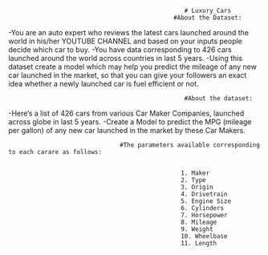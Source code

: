                                                      # Luxury_Cars
                                                  #About the Dataset:
-You are an auto expert who reviews the latest cars launched around the world in his/her YOUTUBE CHANNEL and based on your inputs people decide which car to buy.
-You have data corresponding to 426 cars launched around the world across countries in last 5 years.
-Using this dataset create a model which may help you predict the mileage of any new car launched in the market, so that you can give your followers an exact idea whether a newly launched car is fuel efficient or not.

                                                     #About the dataset:
                                                     
-Here’s a list of 426 cars from various Car Maker Companies, launched across globe in last 5 years.
-Create a Model to predict the MPG (mileage per gallon) of any new car launched in the market by these Car Makers.


                                   #The parameters available corresponding to each carare as follows:
                                                    
                                                    
                                                    1. Maker
                                                    2. Type
                                                    3. Origin
                                                    4. Drivetrain
                                                    5. Engine Size
                                                    6. Cylinders
                                                    7. Horsepower
                                                    8. Mileage
                                                    9. Weight
                                                    10. Wheelbase
                                                    11. Length
